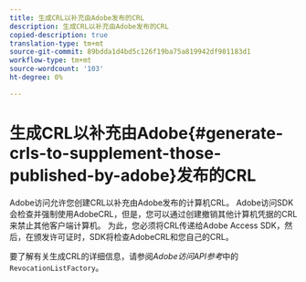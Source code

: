 ```yaml
---
title: 生成CRL以补充由Adobe发布的CRL
description: 生成CRL以补充由Adobe发布的CRL
copied-description: true
translation-type: tm+mt
source-git-commit: 89bdda1d4bd5c126f19ba75a819942df901183d1
workflow-type: tm+mt
source-wordcount: '103'
ht-degree: 0%

---
```



# 生成CRL以补充由Adobe{#generate-crls-to-supplement-those-published-by-adobe}发布的CRL

Adobe访问允许您创建CRL以补充由Adobe发布的计算机CRL。 Adobe访问SDK会检查并强制使用AdobeCRL，但是，您可以通过创建撤销其他计算机凭据的CRL来禁止其他客户端计算机。 为此，您必须将CRL传递给Adobe Access SDK，然后，在颁发许可证时，SDK将检查AdobeCRL和您自己的CRL。

要了解有关生成CRL的详细信息，请参阅&#x200B;*Adobe访问API参考*&#x200B;中的`RevocationListFactory`。
